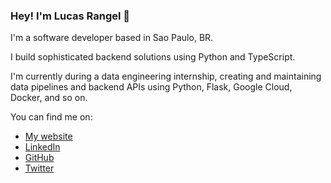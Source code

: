 ### Hey! I'm Lucas Rangel 👋

I'm a software developer based in Sao Paulo, BR.

I build sophisticated backend solutions using Python and TypeScript.

I'm currently during a data engineering internship, creating and maintaining data pipelines and backend APIs using Python, Flask, Google Cloud, Docker, and so on.

You can find me on:

- [My website](https://lucasfijf.github.io)
- [LinkedIn](https://www.linkedin.com/in/lucasrngl)
- [GitHub](https://github.com/lucasfijf)
- [Twitter](https://www.hackerrank.com/123lusk)